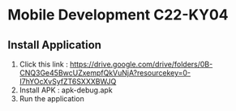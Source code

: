 # Mobile Development C22-KY04

## Install Application
1. Click this link : https://drive.google.com/drive/folders/0B-CNQ3Ge45BwcUZxempfQkVuNjA?resourcekey=0-I7hYOcXvSyfZT6SXXXBWJQ
2. Install APK : apk-debug.apk
3. Run the application
